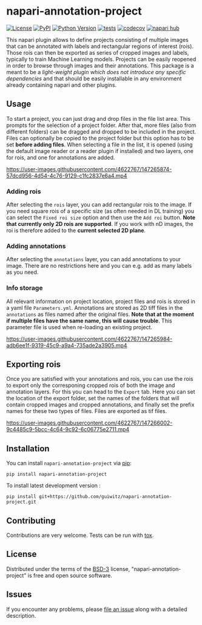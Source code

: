 # napari-annotation-project

[![License](https://img.shields.io/pypi/l/napari-annotation-project.svg?color=green)](https://github.com/guiwitz/napari-annotation-project/raw/main/LICENSE)
[![PyPI](https://img.shields.io/pypi/v/napari-annotation-project.svg?color=green)](https://pypi.org/project/napari-annotation-project)
[![Python Version](https://img.shields.io/pypi/pyversions/napari-annotation-project.svg?color=green)](https://python.org)
[![tests](https://github.com/guiwitz/napari-annotation-project/workflows/tests/badge.svg)](https://github.com/guiwitz/napari-annotation-project/actions)
[![codecov](https://codecov.io/gh/guiwitz/napari-annotation-project/branch/main/graph/badge.svg)](https://codecov.io/gh/guiwitz/napari-annotation-project)
[![napari hub](https://img.shields.io/endpoint?url=https://api.napari-hub.org/shields/napari-annotation-project)](https://napari-hub.org/plugins/napari-annotation-project)

This napari plugin allows to define projects consisting of multiple images that can be annotated with labels and rectangular regions of interest (rois). Those rois can then be exported as series of cropped images and labels, typically to train Machine Learning models. Projects can be easily reopened in order to browse through images and their annotations. This package is a meant to be a *light-weight plugin which does not introduce any specific dependencies* and that should be easily installable in any environment already containing napari and other plugins.

## Usage
To start a project, you can just drag and drop files in the file list area. This prompts for the selection of a project folder. After that, more files (also from different folders) can be dragged and dropped to be included in the project. Files can optionally be copied to the project folder but this option has to be set **before adding files**. When selecting a file in the list, it is opened (using the default image reader or a reader plugin if installed) and two layers, one for rois, and one for annotations are added.

https://user-images.githubusercontent.com/4622767/147265874-57dcd956-4d54-4c76-9129-c1fc2837e6a4.mp4

### Adding rois
After selecting the ```rois``` layer, you can add rectangular rois to the image. If you need square rois of a specific size (as often needed in DL training) you can select the ```Fixed roi size``` option and then use the ```Add roi``` button. **Note that currently only 2D rois are supported**. If you work with nD images, the roi is therefore added to the **current selected 2D plane**.

### Adding annotations
After selecting the ```annotations``` layer, you can add annotations to your image. There are no restrictions here and you can e.g. add as many labels as you need.

### Info storage
All relevant information on project location, project files and rois is stored in a yaml file ```Parameters.yml```. Annotations are stored as 2D tiff files in the ```annotations``` as files named after the original files. **Note that at the moment if multiple files have the same name, this will cause trouble**. This parameter file is used when re-loading an existing project.

https://user-images.githubusercontent.com/4622767/147265984-adb6ee1f-9319-45c9-a9a4-735ade2a3905.mp4

## Exporting rois
Once you are satisfied with your annotations and rois, you can use the rois to export only the corresponing cropped rois of both the image and annotation layers. For this you can head to the ```Export``` tab. Here you can set the location of the export folder, set the names of the folders that will contain cropped images and cropped annotations, and finally set the prefix names for these two types of files. Files are exported as tif files. 

https://user-images.githubusercontent.com/4622767/147266002-9c4485c9-5bcc-4c64-9c92-6c06775e2711.mp4

## Installation


You can install `napari-annotation-project` via [pip]:

    pip install napari-annotation-project

To install latest development version :

    pip install git+https://github.com/guiwitz/napari-annotation-project.git

## Contributing

Contributions are very welcome. Tests can be run with [tox].

## License

Distributed under the terms of the [BSD-3] license,
"napari-annotation-project" is free and open source software.

## Issues

If you encounter any problems, please [file an issue] along with a detailed description.

[napari]: https://github.com/napari/napari
[Cookiecutter]: https://github.com/audreyr/cookiecutter
[@napari]: https://github.com/napari
[MIT]: http://opensource.org/licenses/MIT
[BSD-3]: http://opensource.org/licenses/BSD-3-Clause
[GNU GPL v3.0]: http://www.gnu.org/licenses/gpl-3.0.txt
[GNU LGPL v3.0]: http://www.gnu.org/licenses/lgpl-3.0.txt
[Apache Software License 2.0]: http://www.apache.org/licenses/LICENSE-2.0
[Mozilla Public License 2.0]: https://www.mozilla.org/media/MPL/2.0/index.txt
[cookiecutter-napari-plugin]: https://github.com/napari/cookiecutter-napari-plugin

[file an issue]: https://github.com/guiwitz/napari-annotation-project/issues

[napari]: https://github.com/napari/napari
[tox]: https://tox.readthedocs.io/en/latest/
[pip]: https://pypi.org/project/pip/
[PyPI]: https://pypi.org/
